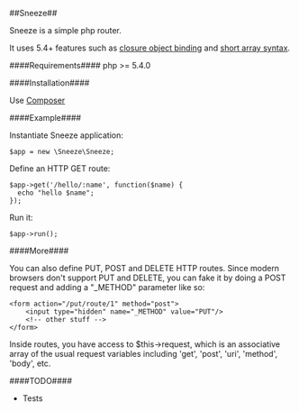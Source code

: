 ##Sneeze##

Sneeze is a simple php router. 

It uses 5.4+ features such as [closure object binding](http://www.php.net/manual/en/closure.bindto.php) and [short array syntax](http://php.net/manual/en/migration54.new-features.php).

####Requirements####
php >= 5.4.0
    
####Installation####

Use [Composer](http://getcomposer.org/)

####Example####

Instantiate Sneeze application:

    $app = new \Sneeze\Sneeze;
    
Define an HTTP GET route:
    
    $app->get('/hello/:name', function($name) {
      echo "hello $name";
    });
    
Run it:

    $app->run();

####More####

You can also define PUT, POST and DELETE HTTP routes. Since modern browsers don't support PUT and DELETE, you can fake it by doing a POST request and adding a "_METHOD" parameter like so:

    <form action="/put/route/1" method="post">
        <input type="hidden" name="_METHOD" value="PUT"/>
        <!-- other stuff -->
    </form>

Inside routes, you have access to $this->request, which is an associative array of the usual request variables including 'get', 'post', 'uri', 'method', 'body', etc.

####TODO####

* Tests

